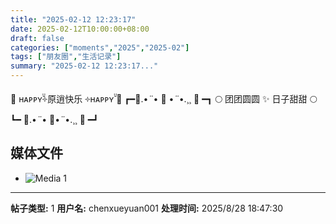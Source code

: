 ```yaml
---
title: "2025-02-12 12:23:17"
date: 2025-02-12T10:00:00+08:00
draft: false
categories: ["moments","2025","2025-02"]
tags: ["朋友圈","生活记录"]
summary: "2025-02-12 12:23:17..."
---
```


💮 ʜᴀᴘᴘʏ̆̈༓原逍快乐 ༓ʜᴀᴘᴘʏ̆̈ 💮
┏━🏮.•*¨*• 💏 •*¨*•.¸¸ 🏮 ━┓
🌕 团团圆圆 ✨ 日子甜甜 🌕
┗━ 🏮.•*¨*• 🎊•*¨*•.¸¸ 🏮 ━┛

## 媒体文件

- ![Media 1](/Moments/photos/2025-02-12/202502121223170.jpg)

---

**帖子类型:** 1
**用户名:** chenxueyuan001
**处理时间:** 2025/8/28 18:47:30